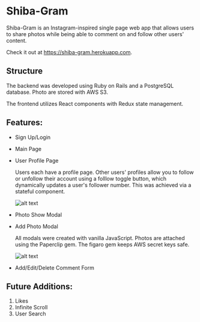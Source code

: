 # Shiba-Gram 
Shiba-Gram is an Instagram-inspired single page web app that allows users to share photos while being able to comment on and follow other users' content. 

Check it out at https://shiba-gram.herokuapp.com. 

## Structure 

The backend was developed using Ruby on Rails and a PostgreSQL database. Photo are stored with AWS S3. 

The frontend utilizes React components with Redux state management. 

## Features: 
* Sign Up/Login 

* Main Page 

* User Profile Page 

   Users each have a profile page. Other users' profiles allow you to follow or unfollow their account using a folllow toggle button, which dynamically updates a user's follower number. This was achieved via a stateful component. 
   
   ![alt text][logo]

[logo]: https://github.com/pchavoshi/insta_clone/github_assets/profile_page_screenshot.png "User Profile"

* Photo Show Modal 

* Add Photo Modal 

   All modals were created with vanilla JavaScript. Photos are attached using the Paperclip gem. The figaro gem keeps AWS secret keys safe. 
   
   ![alt text][logo]

[logo]: https://github.com/pchavoshi/insta_clone/github_assets/add_photo_screenshot.png "Add Photo Modal"

* Add/Edit/Delete Comment Form 


## Future Additions: 

1. Likes
2. Infinite Scroll 
3. User Search 
